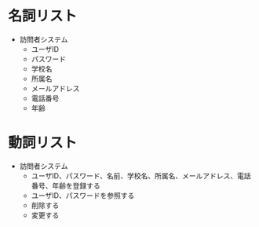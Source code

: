 # 名詞リスト
- 訪問者システム
  - ユーザID
  - パスワード
  - 学校名
  - 所属名
  - メールアドレス
  - 電話番号
  - 年齢

# 動詞リスト
- 訪問者システム  
  - ユーザID、パスワード、名前、学校名、所属名、メールアドレス、電話番号、年齢を登録する
  - ユーザID、パスワードを参照する
  - 削除する
  - 変更する
